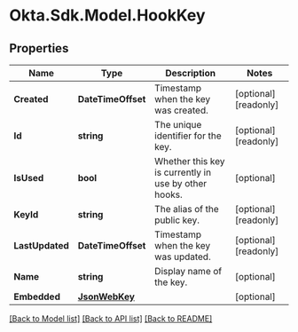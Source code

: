 # Okta.Sdk.Model.HookKey

## Properties

Name | Type | Description | Notes
------------ | ------------- | ------------- | -------------
**Created** | **DateTimeOffset** | Timestamp when the key was created. | [optional] [readonly] 
**Id** | **string** | The unique identifier for the key. | [optional] [readonly] 
**IsUsed** | **bool** | Whether this key is currently in use by other hooks. | [optional] 
**KeyId** | **string** | The alias of the public key. | [optional] [readonly] 
**LastUpdated** | **DateTimeOffset** | Timestamp when the key was updated. | [optional] [readonly] 
**Name** | **string** | Display name of the key. | [optional] 
**Embedded** | [**JsonWebKey**](JsonWebKey.md) |  | [optional] 

[[Back to Model list]](../README.md#documentation-for-models) [[Back to API list]](../README.md#documentation-for-api-endpoints) [[Back to README]](../README.md)

